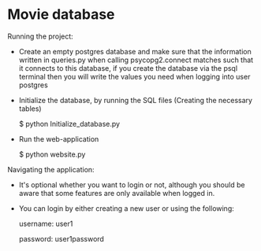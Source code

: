 # Movie database

Running the project:

- Create an empty postgres database and make sure that the information written in queries.py when calling psycopg2.connect matches
  such that it connects to this database, if you create the database via the psql terminal then you will write the values you need
  when logging into user postgres

- Initialize the database, by running the SQL files (Creating the necessary tables)
  
  $ python Initialize_database.py

- Run the web-application
  
  $ python website.py


Navigating the application:

- It's optional whether you want to login or not, although you should be aware that some features are only available when logged in. 

- You can login by either creating a new user or using the following:


  username: user1 


  password: user1password
